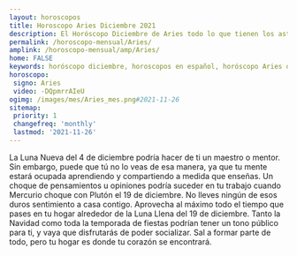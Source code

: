 ```yaml
---
layout: horoscopos
title: Horoscopo Aries Diciembre 2021
description: El Horóscopo Diciembre de Aries todo lo que tienen los astros preparados para este mes, amor, trabajo, familia. Todo sobre astrologia, tarot, predicciones. Horoscopo gratis en español, predicciones y astrología.
permalink: /horoscopo-mensual/Aries/
amplink: /horoscopo-mensual/amp/Aries/
home: FALSE
keywords: horóscopo diciembre, horoscopos en español, horóscopo Aries diciembre , horóscopo esperanza gracia, horoscop, horóscopos gratis, horoscopo Aries, Tarot, Astrologia, Zodíaco, Aries, horoscopo gratis, horoscopo del mes 
horoscopo:
 signo: Aries
 video: -DQpmrrAIeU
ogimg: /images/mes/Aries_mes.png#2021-11-26
sitemap:
 priority: 1
 changefreq: 'monthly'
 lastmod: '2021-11-26'
---
```



La Luna Nueva del 4 de diciembre podría hacer de ti un maestro o mentor. Sin embargo, puede que tú no lo veas de esa manera, ya que tu mente estará ocupada aprendiendo y compartiendo a medida que enseñas. Un choque de pensamientos u opiniones podría suceder en tu trabajo cuando Mercurio choque con Plutón el 19 de diciembre. No lleves ningún de esos duros sentimiento a casa contigo. Aprovecha al máximo todo el tiempo que pases en tu hogar alrededor de la Luna Llena del 19 de diciembre. Tanto la Navidad como toda la temporada de fiestas podrían tener un tono público para ti, y vaya que disfrutarás de poder socializar. Sal a formar parte de todo, pero tu hogar es donde tu corazón se encontrará. 